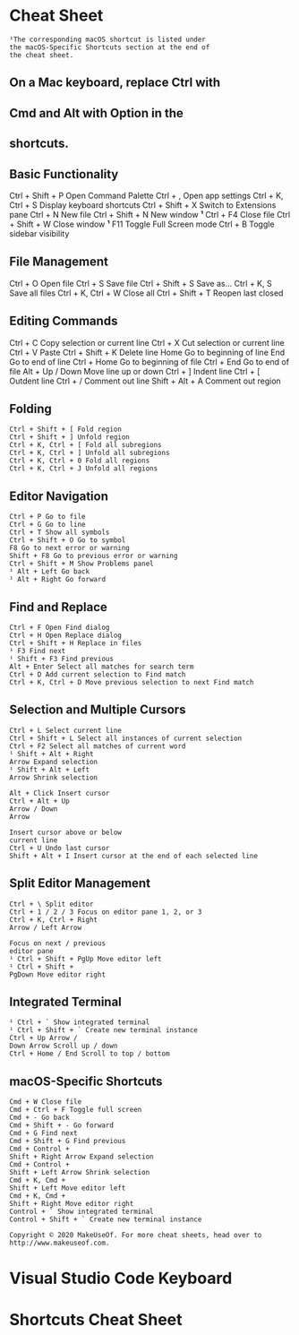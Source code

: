 # Cheat Sheet


```
¹The corresponding macOS shortcut is listed under
the macOS-Specific Shortcuts section at the end of
the cheat sheet.
```
## On a Mac keyboard, replace Ctrl with

## Cmd and Alt with Option in the

## shortcuts.

## Basic Functionality

Ctrl + Shift + P Open Command Palette
Ctrl + , Open app settings
Ctrl + K, Ctrl + S Display keyboard shortcuts
Ctrl + Shift + X Switch to Extensions pane
Ctrl + N New file
Ctrl + Shift + N New window
**¹** Ctrl + F4 Close file
Ctrl + Shift + W Close window
**¹** F11 Toggle Full Screen mode
Ctrl + B Toggle sidebar visibility

## File Management

Ctrl + O Open file
Ctrl + S Save file
Ctrl + Shift + S Save as...
Ctrl + K, S Save all files
Ctrl + K, Ctrl + W Close all
Ctrl + Shift + T Reopen last closed

## Editing Commands

Ctrl + C Copy selection or current line
Ctrl + X Cut selection or current line
Ctrl + V Paste
Ctrl + Shift + K Delete line
Home Go to beginning of line
End Go to end of line
Ctrl + Home Go to beginning of file
Ctrl + End Go to end of file
Alt + Up / Down Move line up or down
Ctrl + ] Indent line
Ctrl + [ Outdent line
Ctrl + / Comment out line
Shift + Alt + A Comment out region

## Folding

```
Ctrl + Shift + [ Fold region
Ctrl + Shift + ] Unfold region
Ctrl + K, Ctrl + [ Fold all subregions
Ctrl + K, Ctrl + ] Unfold all subregions
Ctrl + K, Ctrl + 0 Fold all regions
Ctrl + K, Ctrl + J Unfold all regions
```
## Editor Navigation

```
Ctrl + P Go to file
Ctrl + G Go to line
Ctrl + T Show all symbols
Ctrl + Shift + O Go to symbol
F8 Go to next error or warning
Shift + F8 Go to previous error or warning
Ctrl + Shift + M Show Problems panel
¹ Alt + Left Go back
¹ Alt + Right Go forward
```
## Find and Replace

```
Ctrl + F Open Find dialog
Ctrl + H Open Replace dialog
Ctrl + Shift + H Replace in files
¹ F3 Find next
¹ Shift + F3 Find previous
Alt + Enter Select all matches for search term
Ctrl + D Add current selection to Find match
Ctrl + K, Ctrl + D Move previous selection to next Find match
```
## Selection and Multiple Cursors

```
Ctrl + L Select current line
Ctrl + Shift + L Select all instances of current selection
Ctrl + F2 Select all matches of current word
¹ Shift + Alt + Right
Arrow Expand selection
¹ Shift + Alt + Left
Arrow Shrink selection
```
```
Alt + Click Insert cursor
Ctrl + Alt + Up
Arrow / Down
Arrow
```
```
Insert cursor above or below
current line
Ctrl + U Undo last cursor
Shift + Alt + I Insert cursor at the end of each selected line
```
## Split Editor Management

```
Ctrl + \ Split editor
Ctrl + 1 / 2 / 3 Focus on editor pane 1, 2, or 3
Ctrl + K, Ctrl + Right
Arrow / Left Arrow
```
```
Focus on next / previous
editor pane
¹ Ctrl + Shift + PgUp Move editor left
¹ Ctrl + Shift +
PgDown Move editor right
```
## Integrated Terminal

```
¹ Ctrl + ` Show integrated terminal
¹ Ctrl + Shift + ` Create new terminal instance
Ctrl + Up Arrow /
Down Arrow Scroll up / down
Ctrl + Home / End Scroll to top / bottom
```
## macOS-Specific Shortcuts

```
Cmd + W Close file
Cmd + Ctrl + F Toggle full screen
Cmd + - Go back
Cmd + Shift + - Go forward
Cmd + G Find next
Cmd + Shift + G Find previous
Cmd + Control +
Shift + Right Arrow Expand selection
Cmd + Control +
Shift + Left Arrow Shrink selection
Cmd + K, Cmd +
Shift + Left Move editor left
Cmd + K, Cmd +
Shift + Right Move editor right
Control + ` Show integrated terminal
Control + Shift + ` Create new terminal instance
```
```
Copyright © 2020 MakeUseOf. For more cheat sheets, head over to http://www.makeuseof.com.
```
# Visual Studio Code Keyboard

# Shortcuts Cheat Sheet


